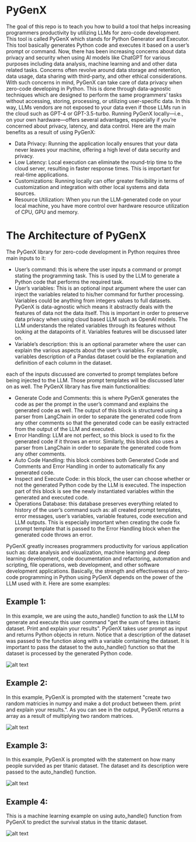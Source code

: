 # PyGenX

The goal of this repo is to teach you how to build a tool that helps increasing programmers productivity by utilizing LLMs for zero-code development. This tool is called PyGenX which stands for Python Generator and Executor. This tool basically generates Python code and executes it based on a user’s prompt or command. Now, there has been increasing concerns about data privacy and security when using AI models like ChatGPT for various purposes including data analysis, machine learning and and other data related tasks. Concerns often revolve around data storage and retention, data usage, data sharing with third-party, and other ethical considerations. With such concerns in mind, PyGenX can take care of data privacy when zero-code developing in Python. This is done through data-agnostic techniques which are designed to perform the same programmers’ tasks without accessing, storing, processing, or utilizing user-specific data. In this way, LLMs vendors are not exposed to your data even if those LLMs run in the cloud such as GPT-4 or GPT-3.5-turbo. Running PyGenX locally—i.e., on your own hardware—offers several advantages, especially if you’re concerned about privacy, latency, and data control. Here are the main benefits as a result of using PyGenX:

* Data Privacy: Running the application locally ensures that your data never leaves your machine, offering a high level of data security and privacy.
* Low Latency: Local execution can eliminate the round-trip time to the cloud server, resulting in faster response times. This is important for real-time applications.
* Customizations: Running locally can offer greater flexibility in terms of customization and integration with other local systems and data sources.
* Resource Utilization: When you run the LLM-generated code on your local machine, you have more control over hardware resource utilization of CPU, GPU and memory.

# The Architecture of PyGenX

The PyGenX library for zero-code development in Python requires three main inputs to it:

* User’s command: this is where the user inputs a command or prompt stating the programming task. This is used by the LLM to generate a Python code that performs the required task. 
* User’s variables: This is an optional input argument where the user can inject the variables related to his/her command for further processing. Variables could be anything from integers values to full datasets. PyGenX is data-agnostic which means it abstractly deals with the features of data not the data itself. This is important in order to preserve data privacy when using cloud based LLM such as OpenAI models. The LLM understands the related variables through its features without looking at the datapoints of it. Variables features will be discussed later on. 
* Variable’s description: this is an optional parameter where the user can explain the various aspects about the user’s variables. For example, variables description of a Pandas dataset could be the explanation and definition of each column in the dataset. 

each of the inputs discussed are converted to prompt templates before being injected to the LLM. Those prompt templates will be discussed later on as well. The PyGenX library has five main functionalities:

* Generate Code and Comments: this is where PyGenX generates the code as per the prompt in the user’s command and explains the generated code as well. The output of this block is structured using a parser from LangChain in order to separate the generated code from any other comments so that the generated code can be easily extracted from the output of the LLM and executed.
* Error Handling: LLM are not perfect, so this block is used to fix the generated code if it throws an error. Similarly, this block also uses a parser from LangChain in order to separate the generated code from any other comments.
* Auto Code Handling: this block combines both Generated Code and Comments and Error Handling in order to automatically fix any generated code. 
* Inspect and Execute Code: in this block, the user can choose whether or not the generated Python code by the LLM is executed. The inspection part of this block is see the newly instantiated variables within the generated and executed code.  
* Operations Database: this database preserves everything related to history of the user’s command such as: all created prompt templates, error messages, user’s variables, variable features, code execution and LLM outputs. This is especially important when creating the code fix prompt template that is passed to the Error Handling block when the generated code throws an error. 

PyGenX greatly increases programmers productivity for various application such as: data analysis and visualization, machine learning and deep learning development, code documentation and refactoring, automation and scripting, file operations, web development, and other software development applications. Basically, the strength and effectiveness of zero-code programming in Python using PyGenX depends on the power of the LLM used with it. Here are some examples:

## Example 1:

In this example, we are using the auto_handle() function to ask the LLM to generate and execute this user command "get the sum of fares in titanic dataset. Print and explain your results". PyGenX takes user prompt as input and returns Python objects in return. Notice that a description of the dataset was passed to the function along with a variable containing the dataset. It is important to pass the dataset to the auto_handle() function so that the dataset is processed by the generated Python code.

![alt text](https://github.com/yahya-bader-khawam/PyGenX/blob/4e2736b49d034651402eb6e615885918e290598c/Screenshot%202023-09-18%20at%203.32.15%20PM.png)

## Example 2:

In this example, PyGenX is prompted with the statement "create two random matricies in numpy and make a dot product between them. print and explain your results.". As you can see in the output, PyGenX returns a array as a result of multiplying two random matrices.

![alt text](https://github.com/yahya-bader-khawam/PyGenX/blob/17a4965dda2f5858c3f3938660444bb5f8623dcd/Screenshot%202023-09-18%20at%203.32.50%20PM.png)

## Example 3:

In this example, PyGenX is prompted with the statement on how many people survided as per titanic dataset. The dataset and its description were passed to the auto_handle() function.

![alt text](https://github.com/yahya-bader-khawam/PyGenX/blob/17a4965dda2f5858c3f3938660444bb5f8623dcd/Screenshot%202023-09-18%20at%203.33.32%20PM.png)

## Example 4:
This is a machine learning example on using auto_handle() function from PyGenX to predict the survival status in the titanic dataset.

![alt text](https://github.com/yahya-bader-khawam/PyGenX/blob/17a4965dda2f5858c3f3938660444bb5f8623dcd/Screenshot%202023-09-18%20at%203.34.46%20PM.png)
